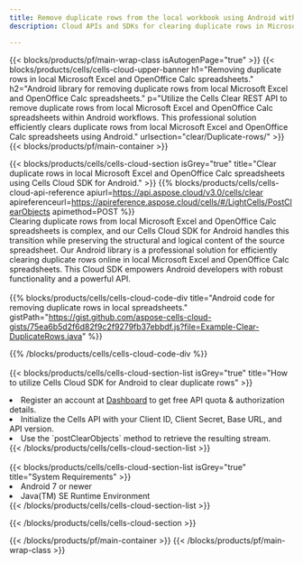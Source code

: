 ```yaml
---
title: Remove duplicate rows from the local workbook using Android within Aspose Cells Cloud environment. 
description: Cloud APIs and SDKs for clearing duplicate rows in Microsoft Excel and OpenOffice Calc using Android. Clear duplicate rows in local spreadsheets with the Cells Cloud SDK for Android. 

---
```



{{< blocks/products/pf/main-wrap-class isAutogenPage="true" >}}
{{< blocks/products/cells/cells-cloud-upper-banner h1="Removing duplicate rows in local Microsoft Excel and OpenOffice Calc spreadsheets." h2="Android library for removing duplicate rows from local Microsoft Excel and OpenOffice Calc spreadsheets." p="Utilize the Cells Clear REST API to remove duplicate rows from local Microsoft Excel and OpenOffice Calc spreadsheets within Android workflows. This professional solution efficiently clears duplicate rows from local Microsoft Excel and OpenOffice Calc spreadsheets using Android." urlsection="clear/Duplicate-rows/" >}}
{{< blocks/products/pf/main-container >}}

{{< blocks/products/cells/cells-cloud-section isGrey="true"  title="Clear duplicate rows in local Microsoft Excel and OpenOffice Calc spreadsheets using Cells Cloud SDK for Android." >}}
{{% blocks/products/cells/cells-cloud-api-reference  apiurl=https://api.aspose.cloud/v3.0/cells/clear  apireferenceurl=https://apireference.aspose.cloud/cells/#/LightCells/PostClearObjects  apimethod=POST %}}
<br/>
Clearing duplicate rows from local Microsoft Excel and OpenOffice Calc spreadsheets is complex, and our Cells Cloud SDK for Android handles this transition while preserving the structural and logical content of the source spreadsheet. Our Android library is a professional solution for efficiently clearing duplicate rows online in local Microsoft Excel and OpenOffice Calc spreadsheets. This Cloud SDK empowers Android developers with robust functionality and a powerful API.
<br/>
<br/>
{{% blocks/products/cells/cells-cloud-code-div title="Android code for removing duplicate rows in local spreadsheets." gistPath="https://gist.github.com/aspose-cells-cloud-gists/75ea6b5d2f6d82f9c2f9279fb37ebbdf.js?file=Example-Clear-DuplicateRows.java" %}}
  
{{% /blocks/products/cells/cells-cloud-code-div  %}}
<br/>
<br/>
{{< blocks/products/cells/cells-cloud-section-list isGrey="true"  title="How to utilize Cells Cloud SDK for Android to clear duplicate rows" >}}
<li>Register an account at <a href="https://dashboard.aspose.cloud/">Dashboard</a> to get free API quota & authorization details.</li>
<li>Initialize the Cells API with your Client ID, Client Secret, Base URL, and API version.</li>
<li>Use the `postClearObjects` method to retrieve the resulting stream.</li>
{{< /blocks/products/cells/cells-cloud-section-list >}}
<br/>
<br/>
{{< blocks/products/cells/cells-cloud-section-list isGrey="true"  title="System Requirements" >}}
<li>Android 7 or newer</li>
<li>Java(TM) SE Runtime Environment</li>
{{< /blocks/products/cells/cells-cloud-section-list >}}

{{< /blocks/products/cells/cells-cloud-section >}}

{{< /blocks/products/pf/main-container >}}
{{< /blocks/products/pf/main-wrap-class >}}
